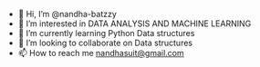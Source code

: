- 👋 Hi, I’m @nandha-batzzy
- 👀 I’m interested in DATA ANALYSIS AND MACHINE LEARNING
- 🌱 I’m currently learning Python Data structures
- 💞️ I’m looking to collaborate on Data structures
- 📫 How to reach me nandhasuit@gmail.com

<!---
nandha-batzzy/nandha-batzzy is a ✨ special ✨ repository because its `README.md` (this file) appears on your GitHub profile.
You can click the Preview link to take a look at your changes.
--->
